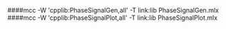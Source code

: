 ####mcc -W 'cpplib:PhaseSignalGen,all' -T link:lib PhaseSignalGen.mlx
####mcc -W 'cpplib:PhaseSignalPlot,all' -T link:lib PhaseSignalPlot.mlx
